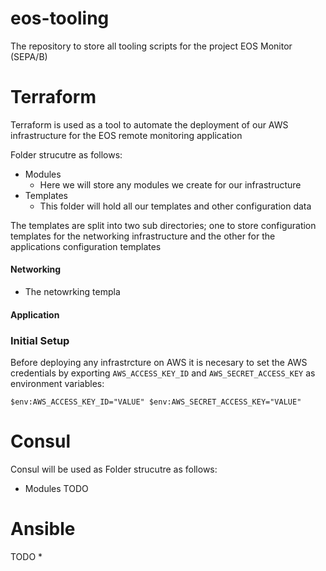 # eos-tooling
The repository to store all tooling scripts for the project EOS Monitor (SEPA/B)

# Terraform
Terraform is used as a tool to automate the deployment of our AWS infrastructure for the EOS remote monitoring application

Folder strucutre as follows:
* Modules
  * Here we will store any modules we create for our infrastructure 
* Templates
  * This folder will hold all our templates and other configuration data 
 
The templates are split into two sub directories; one to store configuration templates for the networking infrastructure and the other for the applications configuration templates

#### Networking
* The netowrking templa
#### Application

### Initial Setup
Before deploying any infrastrcture on AWS it is necesary to set the AWS credentials by exporting ` AWS_ACCESS_KEY_ID ` and ` AWS_SECRET_ACCESS_KEY ` as environment variables:

`
$env:AWS_ACCESS_KEY_ID="VALUE"
$env:AWS_SECRET_ACCESS_KEY="VALUE"
` 

# Consul
Consul will be used as
Folder strucutre as follows:
* Modules
TODO

# Ansible

TODO
*
